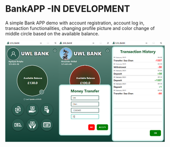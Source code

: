 # BankAPP -IN DEVELOPMENT
A simple Bank APP demo with account registration, account log in, transaction functionalities, changing profile picture
and color change of middle circle based on the available balance.

![Screenshot](src/main/resources/media/application_screenshot.PNG)

